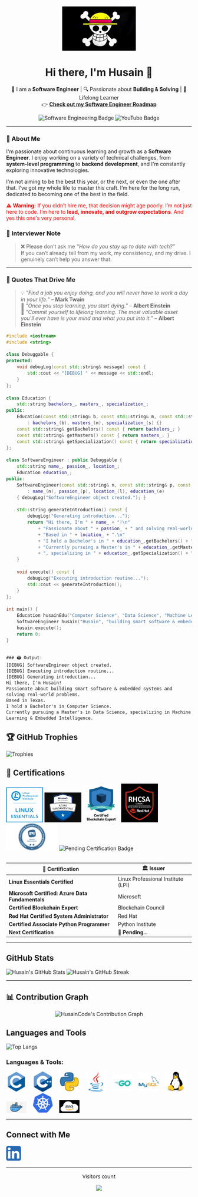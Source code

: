<p align="center">
  <img src="https://raw.githubusercontent.com/HusainCode/HusainCode/main/Images/One_Piece.webp" alt="Straw Hat Pirates Logo" width="200"/>
</p>

<h1 align="center">Hi there, I'm Husain 👋</h1>

<p align="center">
  🚀 I am a <strong>Software Engineer</strong> | 🔍 Passionate about <strong>Building & Solving</strong> | 🎯 Lifelong Learner  
  <br>
  👉 <a href="https://roadmap.sh/r/embeddediot-software-engineers" target="_blank"><strong>Check out my Software Engineer Roadmap</strong></a>
</p>

<p align="center">
  <img src="https://img.shields.io/badge/Software%20Engineering-%E2%9C%94%EF%B8%8F-blue" alt="Software Engineering Badge" />
  <img src="https://img.shields.io/badge/YouTube-Coming%20Soon-red" alt="YouTube Badge" />
</p>

---

### 🌟 About Me  
I'm passionate about continuous learning and growth as a **Software Engineer**. I enjoy working on a variety of technical challenges, from **system-level programming** to **backend development**, and I'm constantly exploring innovative technologies.

I'm not aiming to be the best this year, or the next, or even the one after that. I’ve got my whole life to master this craft. I’m here for the long run, dedicated to becoming one of the best in the field.

<p style="color:red;">
  ⚠️ <strong>Warning:</strong> If you didn’t hire me, that decision might age poorly. I’m not just here to code. I’m here to <strong>lead, innovate, and outgrow expectations</strong>. And yes this one's very personal.
</p>

### 📝 Interviewer Note  
> ❌ Please don’t ask me *“How do you stay up to date with tech?”*  
> If you can’t already tell from my work, my consistency, and my drive. I genuinely can’t help you answer that.

---

### 💬 Quotes That Drive Me  
> 💡 _"Find a job you enjoy doing, and you will never have to work a day in your life."_ – **Mark Twain**  
> 🧠 _"Once you stop learning, you start dying."_ – **Albert Einstein**  
> 🔁 _"Commit yourself to lifelong learning. The most valuable asset you’ll ever have is your mind and what you put into it."_ – **Albert Einstein**


```cpp
#include <iostream>
#include <string>

class Debuggable {
protected:
    void debugLog(const std::string& message) const {
        std::cout << "[DEBUG] " << message << std::endl;
    }
};

class Education {
    std::string bachelors_, masters_, specialization_;
public:
    Education(const std::string& b, const std::string& m, const std::string& s)
        : bachelors_(b), masters_(m), specialization_(s) {}
    const std::string& getBachelors() const { return bachelors_; }
    const std::string& getMasters() const { return masters_; }
    const std::string& getSpecialization() const { return specialization_; }
};

class SoftwareEngineer : public Debuggable {
    std::string name_, passion_, location_;
    Education education_;
public:
    SoftwareEngineer(const std::string& n, const std::string& p, const std::string& l, const Education& e)
        : name_(n), passion_(p), location_(l), education_(e)
    { debugLog("SoftwareEngineer object created."); }

    std::string generateIntroduction() const {
        debugLog("Generating introduction...");
        return "Hi there, I'm " + name_ + "!\n"
            + "Passionate about " + passion_ + " and solving real-world problems.\n"
            + "Based in " + location_ + ".\n"
            + "I hold a Bachelor's in " + education_.getBachelors() + ".\n"
            + "Currently pursuing a Master's in " + education_.getMasters()
            + ", specializing in " + education_.getSpecialization() + ".\n";
    }

    void execute() const {
        debugLog("Executing introduction routine...");
        std::cout << generateIntroduction();
    }
};

int main() {
    Education husainEdu("Computer Science", "Data Science", "Machine Learning & Embedded Intelligence");
    SoftwareEngineer husain("Husain", "building smart software & embedded systems", "Texas", husainEdu);
    husain.execute();
    return 0;
}



```
```
### 🖨️ Output:
[DEBUG] SoftwareEngineer object created.
[DEBUG] Executing introduction routine...
[DEBUG] Generating introduction...
Hi there, I'm Husain!
Passionate about building smart software & embedded systems and solving real-world problems.
Based in Texas.
I hold a Bachelor's in Computer Science.
Currently pursuing a Master's in Data Science, specializing in Machine Learning & Embedded Intelligence.

```

## 🏆 GitHub Trophies

![Trophies](https://github-profile-trophy.vercel.app/?username=HusainCode&theme=discord&column=7&no-frame=true&margin-w=5&margin-h=5)

## 🏅 Certifications

<div align="left">
  <img src="https://github.com/HusainCode/HusainCode/blob/main/Images/Essentials-Linux_250_0.webp" alt="Linux Essentials Certified" width="100" />
  <img src="https://github.com/HusainCode/HusainCode/blob/main/Images/azuredata.jpg" alt="Microsoft Certified: Azure Data Fundamentals" width="100" />
  <img src="https://github.com/HusainCode/HusainCode/blob/main/Images/blcokchain.png" alt="Certified Blockchain Expert" width="100" />
  <img src="https://github.com/HusainCode/HusainCode/blob/main/Images/rhcsa.png" alt="Red Hat Certified System Administrator" width="100" />
  <img src="https://github.com/HusainCode/HusainCode/blob/main/Images/PCAPI.png" alt="Certified Associate Python Programmer" width="140" />
  <img src="https://img.shields.io/badge/NEXT_CERT-PENDING-important?style=for-the-badge" alt="Pending Certification Badge" />
</div>

<br>

| 🧾 Certification                                | 🏛️ Issuer                             |
|------------------------------------------------|----------------------------------------|
| **Linux Essentials Certified**                 | Linux Professional Institute (LPI)     |
| **Microsoft Certified: Azure Data Fundamentals** | Microsoft                             |
| **Certified Blockchain Expert**                | Blockchain Council                     |
| **Red Hat Certified System Administrator**     | Red Hat                                |
| **Certified Associate Python Programmer**        | Python Institute                       |
| **Next Certification**                         | <span id="pending-cert" style="font-weight:bold;">🔄 Pending...</span> |

---

## GitHub Stats

![Husain's GitHub Stats](https://github-readme-stats.vercel.app/api?username=HusainCode&show_icons=true&theme=dark&count_private=true)
![Husain's GitHub Streak](https://streak-stats.demolab.com?user=HusainCode&theme=dark)

<hr>

## 📊 Contribution Graph

<p align="center">
  <img src="https://activity-graph.herokuapp.com/graph?username=HusainCode&bg_color=000000&color=00ffff&line=00ffff&point=ffffff&area=true&hide_border=true" alt="HusainCode's Contribution Graph" />
</p>

## Languages and Tools

![Top Langs](https://github-readme-stats.vercel.app/api/top-langs/?username=HusainCode&layout=compact&theme=radical)

### Languages & Tools:

<p align="left">
  <img src="https://raw.githubusercontent.com/HusainCode/HusainCode/main/Images/c.svg" alt="C" width="55" style="margin-right: 13px;"/>
  <img src="https://raw.githubusercontent.com/HusainCode/HusainCode/main/Images/cplusplus.svg" alt="C++" width="55" style="margin-right: 13px;"/>
  <img src="https://raw.githubusercontent.com/HusainCode/HusainCode/main/Images/4518857_python_icon.svg" alt="Python" width="55" style="margin-right: 13px;"/>
  <img src="https://raw.githubusercontent.com/HusainCode/HusainCode/main/Images/java.svg" alt="Java" width="55" style="margin-right: 13px;"/>
   <img src="https://raw.githubusercontent.com/HusainCode/HusainCode/main/Images/Go-Logo_Aqua.svg" alt="Go" width="55" style="margin-right: 13px;"/>
  <img src="https://raw.githubusercontent.com/HusainCode/HusainCode/main/Images/mysql.svg" alt="MySQL" width="55" style="margin-right: 13px;"/>
  <img src="https://raw.githubusercontent.com/HusainCode/HusainCode/main/Images/linux.svg" alt="Linux" width="55" style="margin-right: 13px;"/>
  <img src="https://raw.githubusercontent.com/HusainCode/HusainCode/main/Images/docker.jpeg" alt="Docker" width="55" style="margin-right: 13px;"/>
  <img src="https://raw.githubusercontent.com/HusainCode/HusainCode/main/Images/Kubernetespic.png" alt="Kubernetes" width="55" style="margin-right: 13px;"/>
  <img src="https://raw.githubusercontent.com/HusainCode/HusainCode/main/Images/aws.jpg" alt="AWS" width="55" style="margin-right: 13px;"/>
</p>

<hr>

## Connect with Me

<div align="left" style="font-family: 'Segoe UI', Tahoma, Geneva, Verdana, sans-serif;">
  <a href="https://www.linkedin.com/in/husain-alshaikhahmed-a6892617b" target="_blank">
    <img src="https://raw.githubusercontent.com/HusainCode/HusainCode/main/Images/5296501_linkedin_network_linkedin%20logo_icon.svg" alt="LinkedIn Profile" width="40" style="margin-right: 10px;"/>
  </a>
</div>


<hr>

<div align="center" style="font-family: 'Segoe UI', Tahoma, Geneva, Verdana, sans-serif;">
  <p>Visitors count</p>
  <img src="https://profile-counter.glitch.me/HusainCode/count.svg" />
</div>



